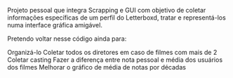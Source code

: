 Projeto pessoal que integra Scrapping e GUI com objetivo de coletar informações específicas de um perfil do Letterboxd, tratar e representá-los numa interface gráfica amigável.

Pretendo voltar nesse código ainda para:

Organizá-lo
Coletar todos os diretores em caso de filmes com mais de 2
Coletar casting
Fazer a diferença entre nota pessoal e média dos usuários dos filmes
Melhorar o gráfico de média de notas por décadas
